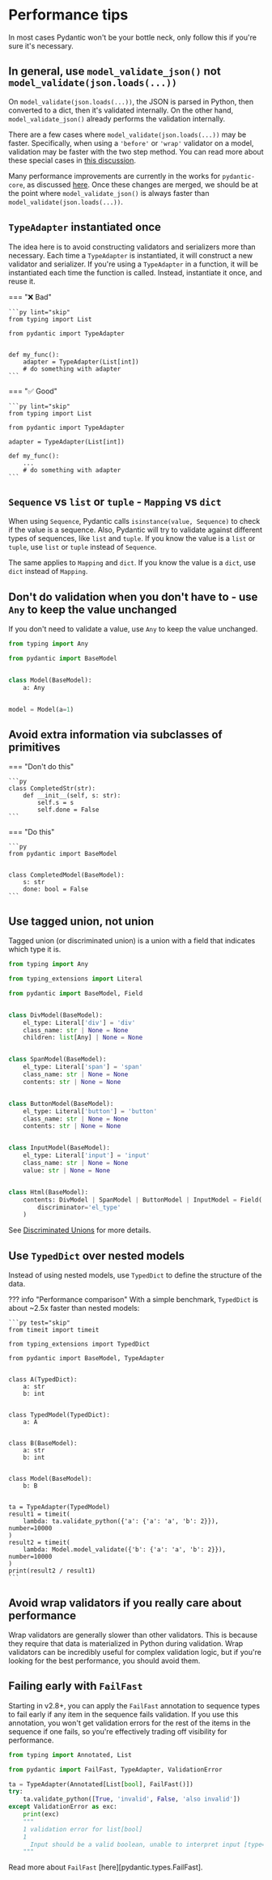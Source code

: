 # Performance tips

In most cases Pydantic won't be your bottle neck, only follow this if you're sure it's necessary.

## In general, use `model_validate_json()` not `model_validate(json.loads(...))`

On `model_validate(json.loads(...))`, the JSON is parsed in Python, then converted to a dict, then it's validated internally.
On the other hand, `model_validate_json()` already performs the validation internally.

There are a few cases where `model_validate(json.loads(...))` may be faster. Specifically, when using a `'before'` or `'wrap'` validator
on a model, validation may be faster with the two step method. You can read more about these special cases in
[this discussion](https://github.com/pydantic/pydantic/discussions/6388#discussioncomment-8193105).

Many performance improvements are currently in the works for `pydantic-core`, as discussed
[here](https://github.com/pydantic/pydantic/discussions/6388#discussioncomment-8194048). Once these changes are merged, we should be at
the point where `model_validate_json()` is always faster than `model_validate(json.loads(...))`.

## `TypeAdapter` instantiated once

The idea here is to avoid constructing validators and serializers more than necessary. Each time a `TypeAdapter` is instantiated,
it will construct a new validator and serializer. If you're using a `TypeAdapter` in a function, it will be instantiated each time
the function is called. Instead, instantiate it once, and reuse it.

=== ":x: Bad"

    ```py lint="skip"
    from typing import List

    from pydantic import TypeAdapter


    def my_func():
        adapter = TypeAdapter(List[int])
        # do something with adapter
    ```

=== ":white_check_mark: Good"

    ```py lint="skip"
    from typing import List

    from pydantic import TypeAdapter

    adapter = TypeAdapter(List[int])

    def my_func():
        ...
        # do something with adapter
    ```

## `Sequence` vs `list` or `tuple` - `Mapping` vs `dict`

When using `Sequence`, Pydantic calls `isinstance(value, Sequence)` to check if the value is a sequence.
Also, Pydantic will try to validate against different types of sequences, like `list` and `tuple`.
If you know the value is a `list` or `tuple`, use `list` or `tuple` instead of `Sequence`.

The same applies to `Mapping` and `dict`.
If you know the value is a `dict`, use `dict` instead of `Mapping`.

## Don't do validation when you don't have to - use `Any` to keep the value unchanged

If you don't need to validate a value, use `Any` to keep the value unchanged.

```py
from typing import Any

from pydantic import BaseModel


class Model(BaseModel):
    a: Any


model = Model(a=1)
```

## Avoid extra information via subclasses of primitives

=== "Don't do this"

    ```py
    class CompletedStr(str):
        def __init__(self, s: str):
            self.s = s
            self.done = False
    ```

=== "Do this"

    ```py
    from pydantic import BaseModel


    class CompletedModel(BaseModel):
        s: str
        done: bool = False
    ```

## Use tagged union, not union

Tagged union (or discriminated union) is a union with a field that indicates which type it is.

```py test="skip"
from typing import Any

from typing_extensions import Literal

from pydantic import BaseModel, Field


class DivModel(BaseModel):
    el_type: Literal['div'] = 'div'
    class_name: str | None = None
    children: list[Any] | None = None


class SpanModel(BaseModel):
    el_type: Literal['span'] = 'span'
    class_name: str | None = None
    contents: str | None = None


class ButtonModel(BaseModel):
    el_type: Literal['button'] = 'button'
    class_name: str | None = None
    contents: str | None = None


class InputModel(BaseModel):
    el_type: Literal['input'] = 'input'
    class_name: str | None = None
    value: str | None = None


class Html(BaseModel):
    contents: DivModel | SpanModel | ButtonModel | InputModel = Field(
        discriminator='el_type'
    )
```

See [Discriminated Unions] for more details.

## Use `TypedDict` over nested models

Instead of using nested models, use `TypedDict` to define the structure of the data.

??? info "Performance comparison"
    With a simple benchmark, `TypedDict` is about ~2.5x faster than nested models:

    ```py test="skip"
    from timeit import timeit

    from typing_extensions import TypedDict

    from pydantic import BaseModel, TypeAdapter


    class A(TypedDict):
        a: str
        b: int


    class TypedModel(TypedDict):
        a: A


    class B(BaseModel):
        a: str
        b: int


    class Model(BaseModel):
        b: B


    ta = TypeAdapter(TypedModel)
    result1 = timeit(
        lambda: ta.validate_python({'a': {'a': 'a', 'b': 2}}), number=10000
    )
    result2 = timeit(
        lambda: Model.model_validate({'b': {'a': 'a', 'b': 2}}), number=10000
    )
    print(result2 / result1)
    ```

## Avoid wrap validators if you really care about performance

Wrap validators are generally slower than other validators. This is because they require
that data is materialized in Python during validation. Wrap validators can be incredibly useful
for complex validation logic, but if you're looking for the best performance, you should avoid them.

## Failing early with `FailFast`

Starting in v2.8+, you can apply the `FailFast` annotation to sequence types to fail early if any item in the sequence fails validation.
If you use this annotation, you won't get validation errors for the rest of the items in the sequence if one fails, so you're effectively
trading off visibility for performance.

```py
from typing import Annotated, List

from pydantic import FailFast, TypeAdapter, ValidationError

ta = TypeAdapter(Annotated[List[bool], FailFast()])
try:
    ta.validate_python([True, 'invalid', False, 'also invalid'])
except ValidationError as exc:
    print(exc)
    """
    1 validation error for list[bool]
    1
      Input should be a valid boolean, unable to interpret input [type=bool_parsing, input_value='invalid', input_type=str]
    """
```

Read more about `FailFast` [here][pydantic.types.FailFast].

[Discriminated Unions]: ../concepts/unions.md#discriminated-unions
